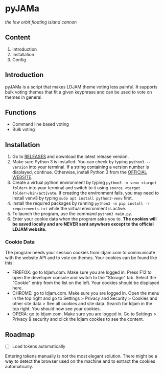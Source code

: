 # pyJAMa
_the low orbit floating island cannon_

## Content
1. Introduction
2. Installation
3. Config

## Introduction
pyJAMa is a script that makes LDJAM theme voting less painful. It supports bulk voting themes that fit a given keyphrase and can be used to vote on themes in general.

## Functions
- Command line based voting
- Bulk voting

## Installation
1. Go to [RELEASES](https://github.com/InitialPosition/LDJAMPlus/releases) and download the latest release version.
2. Make sure Python 3 is installed. You can check by typing `python3 --version` into your terminal. If a string containing a version number is displayed, continue. Otherwise, install Python 3 from the [OFFICIAL WEBSITE](https://www.python.org/downloads).
3. Create a virtual python environment by typing `python3 -m venv <target folder>` into your terminal and switch to it using `source <target folder>/bin/activate`. If creating the environment fails, you may need to install venv3 by typing `sudo apt install python3-venv` first.
4. Install the required packages by running `python3 -m pip install -r requirements.txt` while the virtual environment is active.
5. To launch the program, use the command `python3 main.py`.
6. Enter your cookie data when the program asks you to. **The cookies will be saved locally and are NEVER sent anywhere except to the official LDJAM website.**

### Cookie Data
The program needs your session cookies from ldjam.com to communicate with the website API and to vote on themes. Your cookies can be found like this:

- FIREFOX: go to ldjam.com. Make sure you are logged in. Press F12 to open the developer console and switch to the "Storage" tab. Select the "Cookie" entry from the list on the left. Your cookies should be displayed here.
- CHROME: go to ldjam.com. Make sure you are logged in. Open the menu in the top right and go to Settings > Privacy and Security > Cookies and other site data > See all cookies and site data. Search for ldjam in the top right. You should now see your cookies.
- OPERA: go to ldjam.com. Make sure you are logged in. Go to Settings > Privacy & security and click the ldjam cookies to see the content.

## Roadmap
- [ ] Load tokens automatically

Entering tokens manually is not the most elegant solution. There might be a way to detect the browser used on the machine and to extract the cookies automatically.

